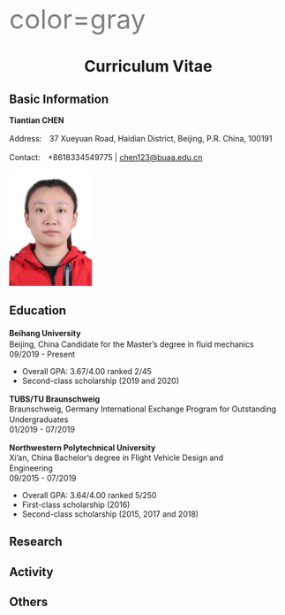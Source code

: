 <font color=gray size=72>color=gray</font>
#  <center>Curriculum Vitae</center>

## Basic Information
**Tiantian CHEN**

Address:　37 Xueyuan Road, Haidian District, Beijing, P.R. China, 100191

Contact:　+8618334549775 | chen123@buaa.edu.cn

![Aaron Swartz](https://raw.githubusercontent.com/TiantianCHEN123/TTCHEN.github.io/gh-pages/myprofile.png)

## **Education**
**Beihang University**　　　　　　　　　　　　　　　　　　　　　　　　　　　　　　　　　　　　　　　　　　　　　　　Beijing, China
  Candidate for the Master’s degree in fluid mechanics　　　　　　　　　　　　　　　　　　　　　　　　　　　　　　　09/2019 - Present
-	Overall GPA: 3.67/4.00 ranked 2/45
-	Second-class scholarship (2019 and 2020)

**TUBS/TU Braunschweig**　　　　　　　　　　　　　　　　　　　　　　　　　　　　　　　　　　　　　　　　　Braunschweig, Germany
International Exchange Program for Outstanding Undergraduates　　　　　　　　　　　　　　　　　　　　　　　　　 01/2019 - 07/2019

**Northwestern Polytechnical University**　　　　　　　　　　　　　　　　　　　　　　　　　　　　　　　　　　　　　　　　Xi’an, China
Bachelor’s degree in Flight Vehicle Design and Engineering　　　　　　　　　　　　　　　　　　　　　　　　　　　&ensp;　09/2015 - 07/2019
- Overall GPA: 3.64/4.00 ranked 5/250
- First-class scholarship (2016)
- Second-class scholarship (2015, 2017 and 2018)

## Research


## Activity

## Others
